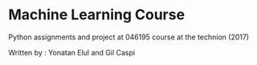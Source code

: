 # Machine Learning Course
Python assignments and project at 046195 course at the technion (2017)

Written by : Yonatan Elul and Gil Caspi 
